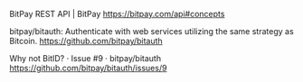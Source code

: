 BitPay REST API | BitPay  https://bitpay.com/api#concepts

bitpay/bitauth: Authenticate with web services utilizing the same strategy as Bitcoin.  https://github.com/bitpay/bitauth

Why not BitID? · Issue #9 · bitpay/bitauth  https://github.com/bitpay/bitauth/issues/9

